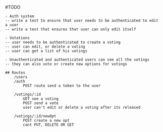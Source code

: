#TODO

	- Auth system
	-- write a test to ensure that user needs to be authenticated to edit a user
	-- write a test that ensures that user can only edit itself

	- Votations
	-- user needs to be authenticated to create a voting
	-- user can edit, or delete a voting
	-- user can get a list of his votings

	- Unauthenticated and authenticated users can see all the votings
	-- they can also vote or create new options for votings

	## Routes
		/users
		/auth
			POST route send a token to the user

		/votings/:id
			GET see a voting
			POST send a vote 
			user can't edit or delete a voting after its released

		/votings/:id/newOpt	
			POST create a new opt
			cant PUT, DELETE OR GET
			
